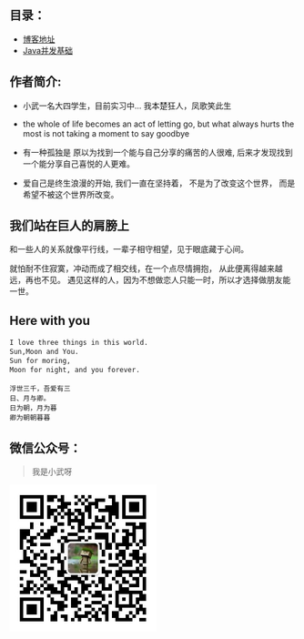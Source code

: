 ## 目录：

- [博客地址](https://gitpress.io/@smallmartial)
- [Java并发基础](https://gitpress.io/c/smallmartial/)

## 作者简介:

- 小武一名大四学生，目前实习中...
                  我本楚狂人，凤歌笑此生

- the whole of life becomes an act of letting go, 
     but what always hurts the most is not taking a moment to say goodbye

- 有一种孤独是
  原以为找到一个能与自己分享的痛苦的人很难,
  后来才发现找到一个能分享自己喜悦的人更难。

- 爱自己是终生浪漫的开始,
  我们一直在坚持着，
  不是为了改变这个世界，
  而是希望不被这个世界所改变。

## 我们站在巨人的肩膀上

和一些人的关系就像平行线，一辈子相守相望，见于眼底藏于心间。

 就怕耐不住寂寞，冲动而成了相交线，在一个点尽情拥抱，
从此便离得越来越远，再也不见。
 遇见这样的人，因为不想做恋人只能一时，所以才选择做朋友能一世。

## Here with you 

    I love three things in this world.
    Sun,Moon and You.
    Sun for moring,
    Moon for night, and you forever.
    
    浮世三千，吾爱有三
    日、月与卿。
    日为朝，月为暮
    卿为朝朝暮暮

## 微信公众号：

> 我是小武呀

![我是小武呀](README.assets/qrcode_for_gh_70c5a5673371_258-1567850325416.jpg)

